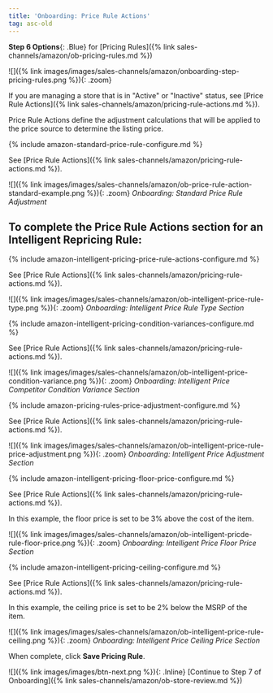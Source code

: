 ```yaml
---
title: 'Onboarding: Price Rule Actions'
tag: asc-old
---
```



**Step 6 Options**{: .Blue} for [Pricing Rules]({% link sales-channels/amazon/ob-pricing-rules.md %})

![]({% link images/images/sales-channels/amazon/onboarding-step-pricing-rules.png %}){: .zoom}

If you are managing a store that is in "Active" or "Inactive" status, see [Price Rule Actions]({% link sales-channels/amazon/pricing-rule-actions.md %}).

Price Rule Actions define the adjustment calculations that will be applied to the price source to determine the listing price.

{% include amazon-standard-price-rule-configure.md %}

See [Price Rule Actions]({% link sales-channels/amazon/pricing-rule-actions.md %}).

![]({% link images/images/sales-channels/amazon/ob-price-rule-action-standard-example.png %}){: .zoom}
_Onboarding: Standard Price Rule Adjustment_

## To complete the Price Rule Actions section for an Intelligent Repricing Rule:

{% include amazon-intelligent-pricing-price-rule-actions-configure.md %}

See [Price Rule Actions]({% link sales-channels/amazon/pricing-rule-actions.md %}).

![]({% link images/images/sales-channels/amazon/ob-intelligent-price-rule-type.png %}){: .zoom}
_Onboarding: Intelligent Price Rule Type Section_

{% include amazon-intelligent-pricing-condition-variances-configure.md %}

See [Price Rule Actions]({% link sales-channels/amazon/pricing-rule-actions.md %}).

![]({% link images/images/sales-channels/amazon/ob-intelligent-price-condition-variance.png %}){: .zoom}
_Onboarding: Intelligent Price Competitor Condition Variance Section_

{% include amazon-pricing-rules-price-adjustment-configure.md %}

See [Price Rule Actions]({% link sales-channels/amazon/pricing-rule-actions.md %}).

![]({% link images/images/sales-channels/amazon/ob-intelligent-price-rule-price-adjustment.png %}){: .zoom}
_Onboarding: Intelligent Price Adjustment Section_

{% include amazon-intelligent-pricing-floor-price-configure.md %}

See [Price Rule Actions]({% link sales-channels/amazon/pricing-rule-actions.md %}).

In this example, the floor price is set to be 3% above the cost of the item.

![]({% link images/images/sales-channels/amazon/ob-intelligent-pricde-rule-floor-price.png %}){: .zoom}
_Onboarding: Intelligent Price Floor Price Section_

{% include amazon-intelligent-pricing-ceiling-configure.md %}

See [Price Rule Actions]({% link sales-channels/amazon/pricing-rule-actions.md %}).

In this example, the ceiling price is set to be 2% below the MSRP of the item.

![]({% link images/images/sales-channels/amazon/ob-intelligent-price-rule-ceiling.png %}){: .zoom}
_Onboarding: Intelligent Price Ceiling Price Section_

When complete, click **Save Pricing Rule**.

![]({% link images/images/btn-next.png %}){: .Inline} [Continue to Step 7 of Onboarding]({% link sales-channels/amazon/ob-store-review.md %})
